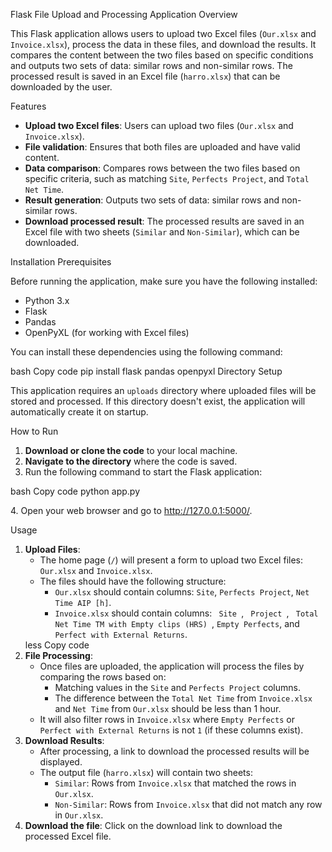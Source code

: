Flask File Upload and Processing Application
Overview
<p>This Flask application allows users to upload two Excel files (<code>Our.xlsx</code> and <code>Invoice.xlsx</code>), process the data in these files, and download the results. It compares the content between the two files based on specific conditions and outputs two sets of data: similar rows and non-similar rows. The processed result is saved in an Excel file (<code>harro.xlsx</code>) that can be downloaded by the user.</p>
Features
<ul> <li><strong>Upload two Excel files</strong>: Users can upload two files (<code>Our.xlsx</code> and <code>Invoice.xlsx</code>).</li> <li><strong>File validation</strong>: Ensures that both files are uploaded and have valid content.</li> <li><strong>Data comparison</strong>: Compares rows between the two files based on specific criteria, such as matching <code>Site</code>, <code>Perfects Project</code>, and <code>Total Net Time</code>.</li> <li><strong>Result generation</strong>: Outputs two sets of data: similar rows and non-similar rows.</li> <li><strong>Download processed result</strong>: The processed results are saved in an Excel file with two sheets (<code>Similar</code> and <code>Non-Similar</code>), which can be downloaded.</li> </ul>
Installation
Prerequisites
<p>Before running the application, make sure you have the following installed:</p> <ul> <li>Python 3.x</li> <li>Flask</li> <li>Pandas</li> <li>OpenPyXL (for working with Excel files)</li> </ul> <p>You can install these dependencies using the following command:</p>
bash
Copy code
pip install flask pandas openpyxl
Directory Setup
<p>This application requires an <code>uploads</code> directory where uploaded files will be stored and processed. If this directory doesn't exist, the application will automatically create it on startup.</p>
How to Run
<ol> <li><strong>Download or clone the code</strong> to your local machine.</li> <li><strong>Navigate to the directory</strong> where the code is saved.</li> <li>Run the following command to start the Flask application:</li> </ol>
bash
Copy code
python app.py
<p>4. Open your web browser and go to <a href="http://127.0.0.1:5000/">http://127.0.0.1:5000/</a>.</p>
Usage
<ol> <li><strong>Upload Files</strong>: <ul> <li>The home page (<code>/</code>) will present a form to upload two Excel files: <code>Our.xlsx</code> and <code>Invoice.xlsx</code>.</li> <li>The files should have the following structure: <ul> <li><code>Our.xlsx</code> should contain columns: <code>Site</code>, <code>Perfects Project</code>, <code>Net Time AIP [h]</code>.</li> <li><code>Invoice.xlsx</code> should contain columns: <code> Site </code>, <code> Project </code>, <code> Total Net Time TM with Empty clips (HRS) </code>, <code>Empty Perfects</code>, and <code>Perfect with External Returns</code>.</li> </ul> </li> </ul> </li>
less
Copy code
<li><strong>File Processing</strong>: 
    <ul>
        <li>Once files are uploaded, the application will process the files by comparing the rows based on:
            <ul>
                <li>Matching values in the <code>Site</code> and <code>Perfects Project</code> columns.</li>
                <li>The difference between the <code>Total Net Time</code> from <code>Invoice.xlsx</code> and <code>Net Time</code> from <code>Our.xlsx</code> should be less than 1 hour.</li>
            </ul>
        </li>
        <li>It will also filter rows in <code>Invoice.xlsx</code> where <code>Empty Perfects</code> or <code>Perfect with External Returns</code> is not <code>1</code> (if these columns exist).</li>
    </ul>
</li>

<li><strong>Download Results</strong>: 
    <ul>
        <li>After processing, a link to download the processed results will be displayed.</li>
        <li>The output file (<code>harro.xlsx</code>) will contain two sheets:
            <ul>
                <li><code>Similar</code>: Rows from <code>Invoice.xlsx</code> that matched the rows in <code>Our.xlsx</code>.</li>
                <li><code>Non-Similar</code>: Rows from <code>Invoice.xlsx</code> that did not match any row in <code>Our.xlsx</code>.</li>
            </ul>
        </li>
    </ul>
</li>

<li><strong>Download the file</strong>: Click on the download link to download the processed Excel file.</li>
</ol>
